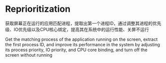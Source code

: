 # Reprioritization

获取屏幕正在运行的应用匹配进程，提取出第一个进程ID，通过调整其进程的优先级、IO优先级以及CPU核心绑定，提高其在系统中的运行性能、关屏不运行

Get the matching process of the application running on the screen, extract the first process ID, and improve its performance in the system by adjusting its process priority, IO priority, and CPU core binding, and turn off the screen without running
